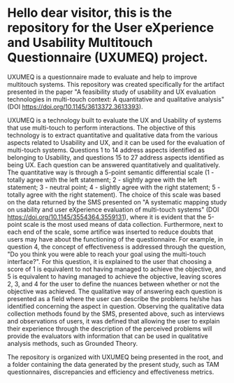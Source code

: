 # Hello dear visitor, this is the repository for the User eXperience and Usability Multitouch Questionnaire (UXUMEQ) project.
UXUMEQ is a questionnaire made to evaluate and help to improve multitouch systems. This repository was created specifically for the artifact presented in the paper "A feasibility study of usability and UX evaluation technologies in
multi-touch context: A quantitative and qualitative analysis" (DOI https://doi.org/10.1145/3613372.3613393).

UXUMEQ is a technology built to evaluate the UX and Usability of
systems that use multi-touch to perform interactions. The objective
of this technology is to extract quantitative and qualitative data
from the various aspects related to Usability and UX, and it can be used for the evaluation of multi-touch
systems. Questions 1 to 14 address aspects identified as belonging to
Usability, and questions 15 to 27 address aspects identified as being
UX. 
Each question can be answered quantitatively and qualitatively.
The quantitative way is through a 5-point semantic differential
scale (1 - totally agree with the left statement; 2 - slightly agree
with the left statement; 3 - neutral point; 4 - slightly agree with
the right statement; 5 - totally agree with the right statement). The
choice of this scale was based on the data returned by the SMS presented on "A systematic mapping study on usability and user eXperience evaluation of multi-touch systems" (DOI https://doi.org/10.1145/3554364.3559131),
where it is evident that the 5-point scale is the most used means of
data collection. Furthermore, next to each end of the scale, some
artifice was inserted to reduce doubts that users may have about
the functioning of the questionnaire. For example, in question 4, the concept of effectiveness is addressed through the
question, "Do you think you were able to reach your goal using
the multi-touch interface?". For this question, it is explained to the
user that choosing a score of 1 is equivalent to not having managed
to achieve the objective, and 5 is equivalent to having managed to
achieve the objective, leaving scores 2, 3, and 4 for the user to define
the nuances between whether or not the objective was achieved.
The qualitative way of answering each question is presented as a
field where the user can describe the problems he/she has identified
concerning the aspect in question. Observing the qualitative data
collection methods found by the SMS, presented above, such as
interviews and observations of users, it was defined that allowing
the user to explain their experience through the description of the
perceived problems will provide the evaluators with information
that can be used in qualitative analysis methods, such as Grounded
Theory.


The repository is organized with UXUMEQ being presented in the root, and a folder containing the data generated by the present study, such as TAM questionnaires, discrepancies and efficiency and effectiveness metrics.
